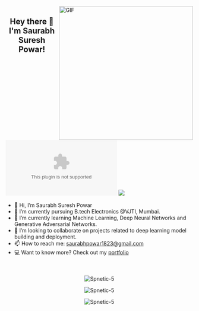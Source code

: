 <img align="right" alt="GIF" src="https://github.com/bhav09/bhav09/blob/master/gif.gif" width="360"/>

<!--https://i.imgur.com/9GNZGLH.gif-->
  
<h2 align="center">Hey there 👋 I'm Saurabh Suresh Powar!</h2>

[![Twitter](https://img.shields.io/twitter/url/https/twitter.com)](https://twitter.com/Saurabh67110062) ![](https://visitor-badge.glitch.me/badge?page_id=Spnetic-5.profileviews-badge)

<!--
**Spnetic-5/Spnetic-5** is a ✨ _special_ ✨ repository because its `README.md` (this file) appears on your GitHub profile. -->
- 👋 Hi, I’m Saurabh Suresh Powar
- 🔭 I’m currently pursuing B.tech Electronics @VJTI, Mumbai.
- 🌱 I’m currently learning Machine Learning, Deep Neural Networks and Generative Adversarial Networks.
- 👯 I’m looking to collaborate on projects related to deep learning model building and deployment.
- 📫 How to reach me: saurabhpowar1823@gmail.com
- 💻 Want to know more? Check out my [portfolio](http://spnetic-5.github.io/)<br><br><br>


<p align="center">
  <img src="https://github-readme-stats.vercel.app/api?username=Spnetic-5&count_private=true&hide=stars&show_icons=true&theme=cobalt&include_all_commits=true" alt="Spnetic-5" />   
  <p align="center"><img align="center" src="https://github-readme-streak-stats.herokuapp.com/?user=Spnetic-5&theme=cobalt" alt="Spnetic-5" /></p>
</p>
 <p align="center"><img align="center" src="https://github-readme-stats.vercel.app/api/top-langs/?username=Spnetic-5&layout=compact&show_icons=true&theme=cobalt" alt="Spnetic-5" /></p>
</p>


